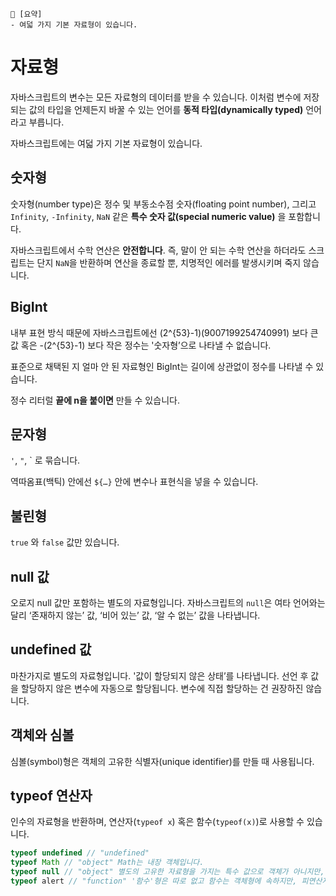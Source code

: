 ```
📍 [요약]
- 여덟 가지 기본 자료형이 있습니다.
```

# 자료형
자바스크립트의 변수는 모든 자료형의 데이터를 받을 수 있습니다. 
이처럼 변수에 저장되는 값의 타입을 언제든지 바꿀 수 있는 언어를 **동적 타입(dynamically typed)** 언어라고 부릅니다.

자바스크립트에는 여덟 가지 기본 자료형이 있습니다.

## 숫자형
숫자형(number type)은 정수 및 부동소수점 숫자(floating point number), 그리고 `Infinity`, `-Infinity`, `NaN` 같은 **특수 숫자 값(special numeric value)** 을 포함합니다.

자바스크립트에서 수학 연산은 **안전합니다**. 
즉, 말이 안 되는 수학 연산을 하더라도 스크립트는 단지 `NaN`을 반환하며 연산을 종료할 뿐, 
치명적인 에러를 발생시키며 죽지 않습니다.

## BigInt
내부 표현 방식 때문에 자바스크립트에선 (2^{53}-1)(9007199254740991) 보다 큰 값 혹은 -(2^{53}-1) 보다 작은 정수는 
'숫자형’으로 나타낼 수 없습니다.

표준으로 채택된 지 얼마 안 된 자료형인 BigInt는 길이에 상관없이 정수를 나타낼 수 있습니다.

정수 리터럴 **끝에 n을 붙이면** 만들 수 있습니다.

## 문자형
`'`, `"`, ` 로 묶습니다.

역따옴표(백틱) 안에선 `${…}` 안에 변수나 표현식을 넣을 수 있습니다.

## 불린형
`true` 와 `false` 값만 있습니다.

## null 값
오로지 null 값만 포함하는 별도의 자료형입니다. 자바스크립트의 `null`은 여타 언어와는 달리 
‘존재하지 않는’ 값, ‘비어 있는’ 값, ‘알 수 없는’ 값을 나타냅니다.

## undefined 값
마찬가지로 별도의 자료형입니다. '값이 할당되지 않은 상태’를 나타냅니다. 선언 후 값을 할당하지 않은 변수에 자동으로 할당됩니다.
변수에 직접 할당하는 건 권장하진 않습니다.

## 객체와 심볼
심볼(symbol)형은 객체의 고유한 식별자(unique identifier)를 만들 때 사용됩니다.

## typeof 연산자
인수의 자료형을 반환하며, 연산자(`typeof x`) 혹은 함수(`typeof(x)`)로 사용할 수 있습니다.

```javascript
typeof undefined // "undefined"
typeof Math // "object" Math는 내장 객체입니다.
typeof null // "object" 별도의 고유한 자료형을 가지는 특수 값으로 객체가 아니지만, 하위 호환성을 유지하기 위해 이런 오류를 수정하지 않고 남겨둔 상황입니다. 
typeof alert // "function" '함수'형은 따로 없고 함수는 객체형에 속하지만, 피연산자가 함수라면 "function"을 반환합니다.
```
